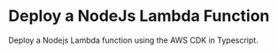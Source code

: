 # Deploy a NodeJs Lambda Function

Deploy a Nodejs Lambda function using the AWS CDK in Typescript.
